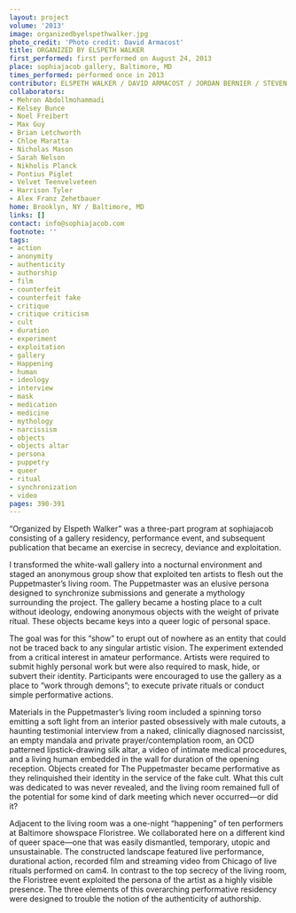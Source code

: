 ```yaml
---
layout: project
volume: '2013'
image: organizedbyelspethwalker.jpg
photo_credit: 'Photo credit: David Armacost'
title: ORGANIZED BY ELSPETH WALKER
first_performed: first performed on August 24, 2013
place: sophiajacob gallery, Baltimore, MD
times_performed: performed once in 2013
contributor: ELSPETH WALKER / DAVID ARMACOST / JORDAN BERNIER / STEVEN RIDDLE
collaborators:
- Mehron Abdollmohammadi
- Kelsey Bunce
- Noel Freibert
- Max Guy
- Brian Letchworth
- Chloe Maratta
- Nicholas Mason
- Sarah Nelson
- Nikholis Planck
- Pontius Piglet
- Velvet Teenvelveteen
- Harrison Tyler
- Alex Franz Zehetbauer
home: Brooklyn, NY / Baltimore, MD
links: []
contact: info@sophiajacob.com
footnote: ''
tags:
- action
- anonymity
- authenticity
- authorship
- film
- counterfeit
- counterfeit fake
- critique
- critique criticism
- cult
- duration
- experiment
- exploitation
- gallery
- Happening
- human
- ideology
- interview
- mask
- medication
- medicine
- mythology
- narcissism
- objects
- objects altar
- persona
- puppetry
- queer
- ritual
- synchronization
- video
pages: 390-391
---
```


“Organized by Elspeth Walker” was a three-part program at sophiajacob consisting of a gallery residency, performance event, and subsequent publication that became an exercise in secrecy, deviance and exploitation.

I transformed the white-wall gallery into a nocturnal environment and staged an anonymous group show that exploited ten artists to flesh out the Puppetmaster’s living room. The Puppetmaster was an elusive persona designed to synchronize submissions and generate a mythology surrounding the project. The gallery became a hosting place to a cult without ideology, endowing anonymous objects with the weight of private ritual. These objects became keys into a queer logic of personal space.

The goal was for this “show” to erupt out of nowhere as an entity that could not be traced back to any singular artistic vision. The experiment extended from a critical interest in amateur performance. Artists were required to submit highly personal work but were also required to mask, hide, or subvert their identity. Participants were encouraged to use the gallery as a place to “work through demons”; to execute private rituals or conduct simple performative actions.

Materials in the Puppetmaster’s living room included a spinning torso emitting a soft light from an interior pasted obsessively with male cutouts, a haunting testimonial interview from a naked, clinically diagnosed narcissist, an empty mandala and private prayer/contemplation room, an OCD patterned lipstick-drawing silk altar, a video of intimate medical procedures, and a living human embedded in the wall for duration of the opening reception. Objects created for The Puppetmaster became performative as they relinquished their identity in the service of the fake cult. What this cult was dedicated to was never revealed, and the living room remained full of the potential for some kind of dark meeting which never occurred—or did it?

Adjacent to the living room was a one-night “happening” of ten performers at Baltimore showspace Floristree. We collaborated here on a different kind of queer space—one that was easily dismantled, temporary, utopic and unsustainable. The constructed landscape featured live performance, durational action, recorded film and streaming video from Chicago of live rituals performed on cam4. In contrast to the top secrecy of the living room, the Floristree event exploited the persona of the artist as a highly visible presence. The three elements of this overarching performative residency were designed to trouble the notion of the authenticity of authorship.
